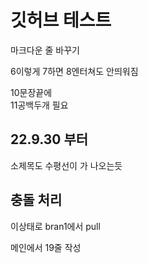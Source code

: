 # 깃허브 테스트

마크다운 줄 바꾸기

6이렇게
7하면
8엔터쳐도 안띄워짐

10문장끝에  
11공백두개 필요

## 22.9.30 부터
소제목도 수평선이 가 나오는듯

## 충돌 처리
이상태로 bran1에서 pull


메인에서 19줄 작성